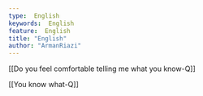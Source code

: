 ```yaml
---
type:  English
keywords:  English
feature:  English
title: "English"
author: "ArmanRiazi"
---
```

[[Do you feel comfortable telling me what you know-Q]]

[[You know what-Q]]
